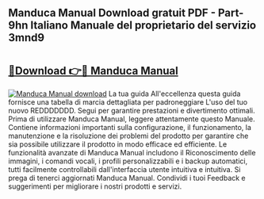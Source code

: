 ## Manduca Manual Download gratuit PDF - Part-9hn Italiano Manuale del proprietario del servizio 3mnd9

# <h2><a href="http://dfgjw9.blite.top/?on=Manduca+Manual">🔗Download 👉🔴 Manduca Manual</a></h2>

[![Manduca Manual download](https://i.imgur.com/lujVjoI.png)](http://dfgjw9.blite.top/?on=Manduca+Manual)
La tua guida All'eccellenza questa guida fornisce una tabella di marcia dettagliata per padroneggiare L'uso del tuo nuovo REDDDDDDD. Segui per garantire prestazioni e divertimento ottimali. Prima di utilizzare Manduca Manual, leggere attentamente questo Manuale. Contiene informazioni importanti sulla configurazione, il funzionamento, la manutenzione e la risoluzione dei problemi del prodotto per garantire che sia possibile utilizzare il prodotto in modo efficace ed efficiente. Le funzionalità avanzate di Manduca Manual includono il Riconoscimento delle immagini, i comandi vocali, i profili personalizzabili e i backup automatici, tutti facilmente controllabili dall'interfaccia utente intuitiva e intuitiva. Si prega di tenerci aggiornati Manduca Manual. Condividi i tuoi Feedback e suggerimenti per migliorare i nostri prodotti e servizi.
